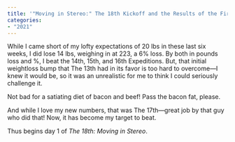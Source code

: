 ```yaml
---
title: '"Moving in Stereo:" The 18th Kickoff and the Results of the First Carnivore Expedition'
categories:
- "2021"
---
```


While I came short of my lofty expectations of 20 lbs in these last six weeks, I did lose 14 lbs, weighing in at 223, a 6% loss.  By both in pounds loss and %, I beat the 14th, 15th, and 16th Expeditions.  But, that initial weightloss bump that The 13th had in its favor is too hard to overcome—I knew it would be, so it was an unrealistic for me to think I could seriously challenge it.

Not bad for a satiating diet of bacon and beef! Pass the bacon fat, please.

And while I love my new numbers, that was The 17th—great job by that guy who did that!  Now, it has become my target to beat. 

Thus begins day 1 of *The 18th: Moving in Stereo*.

